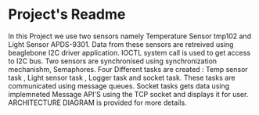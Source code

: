 # Project's Readme
In this Project we use two sensors namely Temperature Sensor tmp102 and Light Sensor APDS-9301. Data from these sensors are retreived using beaglebone I2C driver application. IOCTL system call is used to get access to I2C bus. Two sensors are synchronised  using synchronization mechanishm, Semaphores. Four Different tasks are created : Temp sensor task , Light sensor task , Logger task  and socket task. These tasks are communicated using message queues. Socket tasks gets data using implemneted Message API'S using the TCP socket and displays it for user. ARCHITECTURE DIAGRAM is provided for more details.
